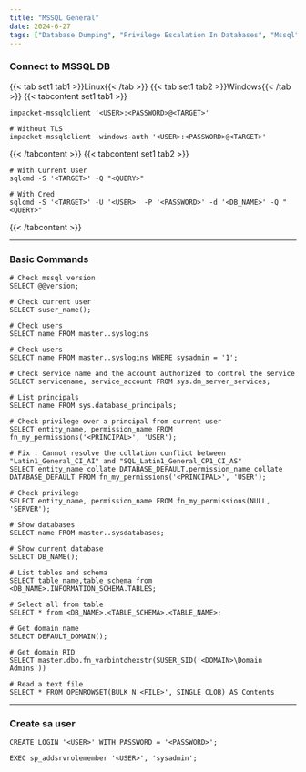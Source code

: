 ```yaml
---
title: "MSSQL General"
date: 2024-6-27
tags: ["Database Dumping", "Privilege Escalation In Databases", "Mssql", "Database", "Windows"]
---
```


### Connect to MSSQL DB

{{< tab set1 tab1 >}}Linux{{< /tab >}}
{{< tab set1 tab2 >}}Windows{{< /tab >}}
{{< tabcontent set1 tab1 >}}

```console
impacket-mssqlclient '<USER>:<PASSWORD>@<TARGET>'
```

```console
# Without TLS
impacket-mssqlclient -windows-auth '<USER>:<PASSWORD>@<TARGET>'
```

{{< /tabcontent >}}
{{< tabcontent set1 tab2 >}}

```console
# With Current User
sqlcmd -S '<TARGET>' -Q "<QUERY>"
```

```console
# With Cred
sqlcmd -S '<TARGET>' -U '<USER>' -P '<PASSWORD>' -d '<DB_NAME>' -Q "<QUERY>"
```

{{< /tabcontent >}}

---

### Basic Commands

```console
# Check mssql version
SELECT @@version;
```

```console
# Check current user
SELECT suser_name();
```

```console
# Check users
SELECT name FROM master..syslogins
```

```console
# Check users
SELECT name FROM master..syslogins WHERE sysadmin = '1';
```

```console
# Check service name and the account authorized to control the service
SELECT servicename, service_account FROM sys.dm_server_services;
```

```console
# List principals
SELECT name FROM sys.database_principals;
```

```console
# Check privilege over a principal from current user
SELECT entity_name, permission_name FROM fn_my_permissions('<PRINCIPAL>', 'USER');
```

```console
# Fix : Cannot resolve the collation conflict between "Latin1_General_CI_AI" and "SQL_Latin1_General_CP1_CI_AS"
SELECT entity_name collate DATABASE_DEFAULT,permission_name collate DATABASE_DEFAULT FROM fn_my_permissions('<PRINCIPAL>', 'USER');
```

```console
# Check privilege
SELECT entity_name, permission_name FROM fn_my_permissions(NULL, 'SERVER');
```

```console
# Show databases
SELECT name FROM master..sysdatabases;
```

```console
# Show current database
SELECT DB_NAME();
```

```console
# List tables and schema
SELECT table_name,table_schema from <DB_NAME>.INFORMATION_SCHEMA.TABLES;
```

```console
# Select all from table
SELECT * from <DB_NAME>.<TABLE_SCHEMA>.<TABLE_NAME>;
```

```console
# Get domain name
SELECT DEFAULT_DOMAIN();
```

```console
# Get domain RID
SELECT master.dbo.fn_varbintohexstr(SUSER_SID('<DOMAIN>\Domain Admins'))
```

```console
# Read a text file
SELECT * FROM OPENROWSET(BULK N'<FILE>', SINGLE_CLOB) AS Contents
```

---

### Create sa user

```console
CREATE LOGIN '<USER>' WITH PASSWORD = '<PASSWORD>';
```

```console
EXEC sp_addsrvrolemember '<USER>', 'sysadmin';
```
